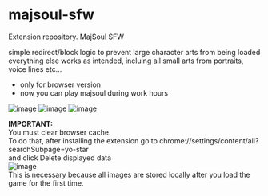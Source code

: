 # majsoul-sfw
Extension repository. MajSoul SFW

simple redirect/block logic to prevent large character arts from being loaded <br>
everything else works as intended, incluing all small arts from portraits, voice lines etc...

- only for browser version
- now you can play majsoul during work hours


![image](https://github.com/carekovisk/majsoul-sfw/assets/87438495/a1a435cf-d9b5-4281-b2ff-b879eda2492e)
![image](https://github.com/carekovisk/majsoul-sfw/assets/87438495/8736481a-1b26-410e-af19-e1e12949e211)
![image](https://github.com/carekovisk/majsoul-sfw/assets/87438495/8c7ecf4d-e7af-4679-9db8-7cb7b5ef5144)


<b>IMPORTANT:</b>
<br>
You must clear browser cache.
<br>
To do that, after installing the extension go to chrome://settings/content/all?searchSubpage=yo-star
<br>
and click Delete displayed data
<br>
![image](https://github.com/carekovisk/majsoul-sfw/assets/87438495/0980d485-7a23-4d37-b708-aa43061c4696)
<br>
This is necessary because all images are stored locally after you load the game for the first time. 

